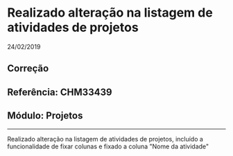 # Realizado alteração na listagem de atividades de projetos
24/02/2019
## Correção
## Referência: CHM33439
## Módulo: Projetos
***

Realizado alteração na listagem de atividades de projetos, incluído a funcionalidade de fixar colunas e fixado a coluna "Nome da atividade"